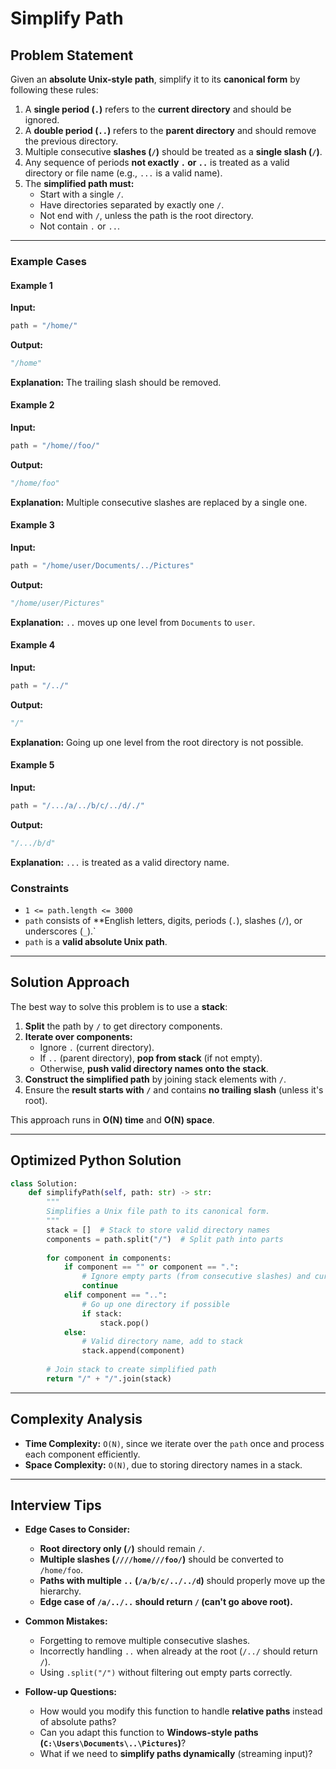 # Simplify Path

## Problem Statement
Given an **absolute Unix-style path**, simplify it to its **canonical form** by following these rules:

1. A **single period (`.`)** refers to the **current directory** and should be ignored.
2. A **double period (`..`)** refers to the **parent directory** and should remove the previous directory.
3. Multiple consecutive **slashes (`/`)** should be treated as a **single slash (`/`)**.
4. Any sequence of periods **not exactly `.` or `..`** is treated as a valid directory or file name (e.g., `...` is a valid name).
5. The **simplified path must:**
   - Start with a single `/`.
   - Have directories separated by exactly one `/`.
   - Not end with `/`, unless the path is the root directory.
   - Not contain `.` or `..`.

---

### Example Cases
#### Example 1
**Input:**
```python
path = "/home/"
```
**Output:**
```python
"/home"
```
**Explanation:** The trailing slash should be removed.

#### Example 2
**Input:**
```python
path = "/home//foo/"
```
**Output:**
```python
"/home/foo"
```
**Explanation:** Multiple consecutive slashes are replaced by a single one.

#### Example 3
**Input:**
```python
path = "/home/user/Documents/../Pictures"
```
**Output:**
```python
"/home/user/Pictures"
```
**Explanation:** `..` moves up one level from `Documents` to `user`.

#### Example 4
**Input:**
```python
path = "/../"
```
**Output:**
```python
"/"
```
**Explanation:** Going up one level from the root directory is not possible.

#### Example 5
**Input:**
```python
path = "/.../a/../b/c/../d/./"
```
**Output:**
```python
"/.../b/d"
```
**Explanation:** `...` is treated as a valid directory name.

### Constraints
- `1 <= path.length <= 3000`
- `path` consists of **English letters, digits, periods (`.`), slashes (`/`), or underscores (`_`).`
- `path` is a **valid absolute Unix path**.

---

## Solution Approach
The best way to solve this problem is to use a **stack**:
1. **Split** the path by `/` to get directory components.
2. **Iterate over components:**
   - Ignore `.` (current directory).
   - If `..` (parent directory), **pop from stack** (if not empty).
   - Otherwise, **push valid directory names onto the stack**.
3. **Construct the simplified path** by joining stack elements with `/`.
4. Ensure the **result starts with `/`** and contains **no trailing slash** (unless it's root).

This approach runs in **O(N) time** and **O(N) space**.

---

## Optimized Python Solution
```python
class Solution:
    def simplifyPath(self, path: str) -> str:
        """
        Simplifies a Unix file path to its canonical form.
        """
        stack = []  # Stack to store valid directory names
        components = path.split("/")  # Split path into parts
        
        for component in components:
            if component == "" or component == ".":
                # Ignore empty parts (from consecutive slashes) and current dir references
                continue
            elif component == "..":
                # Go up one directory if possible
                if stack:
                    stack.pop()
            else:
                # Valid directory name, add to stack
                stack.append(component)
        
        # Join stack to create simplified path
        return "/" + "/".join(stack)
```

---

## Complexity Analysis
- **Time Complexity:** `O(N)`, since we iterate over the `path` once and process each component efficiently.
- **Space Complexity:** `O(N)`, due to storing directory names in a stack.

---

## Interview Tips
- **Edge Cases to Consider:**
  - **Root directory only (`/`)** should remain `/`.
  - **Multiple slashes (`////home///foo/`)** should be converted to `/home/foo`.
  - **Paths with multiple `..` (`/a/b/c/../../d`)** should properly move up the hierarchy.
  - **Edge case of `/a/../..` should return `/` (can't go above root).**

- **Common Mistakes:**
  - Forgetting to remove multiple consecutive slashes.
  - Incorrectly handling `..` when already at the root (`/../` should return `/`).
  - Using `.split("/")` without filtering out empty parts correctly.

- **Follow-up Questions:**
  - How would you modify this function to handle **relative paths** instead of absolute paths?
  - Can you adapt this function to **Windows-style paths (`C:\Users\Documents\..\Pictures`)**?
  - What if we need to **simplify paths dynamically** (streaming input)?
